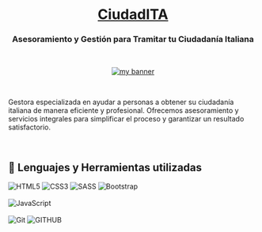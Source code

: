 <h1 align="center"><a href="https://ciudadita.netlify.app/">CiudadITA</a></h1>
<h3 align="center">Asesoramiento y Gestión para Tramitar tu Ciudadanía Italiana</h3>
<br>

<p align="center">
  <a href="#" target="_blank" rel="noreferrer"><img src="https://user-images.githubusercontent.com/100718699/215283254-b62c8fdf-f53f-49a4-8b06-b116db32878c.png" alt="my banner"></a>
</p>

<br>

<p>Gestora especializada en ayudar a personas a obtener su ciudadanía italiana de manera eficiente y profesional. Ofrecemos asesoramiento y servicios integrales para simplificar el proceso y garantizar un resultado satisfactorio.</p>
<br>

## 💼 Lenguajes y Herramientas utilizadas
![HTML5](https://img.shields.io/badge/HTML5-E34F26?style=for-the-badge&logo=html5&logoColor=white)
![CSS3](https://img.shields.io/badge/CSS3-1572B6?style=for-the-badge&logo=css3&logoColor=white)
![SASS](https://img.shields.io/badge/Sass-CC6699?style=for-the-badge&logo=sass&logoColor=white)
![Bootstrap](https://img.shields.io/badge/Bootstrap-563D7C?style=for-the-badge&logo=bootstrap&logoColor=white)
<br><br>
![JavaScript](https://img.shields.io/badge/JavaScript-323330?style=for-the-badge&logo=javascript&logoColor=F7DF1E)
<br><br>
![Git](https://img.shields.io/badge/git-%23F05033.svg?style=for-the-badge&logo=git&logoColor=white)
![GITHUB](https://img.shields.io/badge/GitHub-100000?style=for-the-badge&logo=github&logoColor=white)
<br><br>
